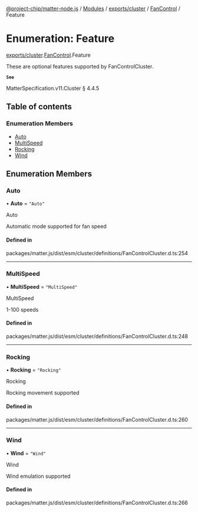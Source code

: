 [@project-chip/matter-node.js](../README.md) / [Modules](../modules.md) / [exports/cluster](../modules/exports_cluster.md) / [FanControl](../modules/exports_cluster.FanControl.md) / Feature

# Enumeration: Feature

[exports/cluster](../modules/exports_cluster.md).[FanControl](../modules/exports_cluster.FanControl.md).Feature

These are optional features supported by FanControlCluster.

**`See`**

MatterSpecification.v11.Cluster § 4.4.5

## Table of contents

### Enumeration Members

- [Auto](exports_cluster.FanControl.Feature.md#auto)
- [MultiSpeed](exports_cluster.FanControl.Feature.md#multispeed)
- [Rocking](exports_cluster.FanControl.Feature.md#rocking)
- [Wind](exports_cluster.FanControl.Feature.md#wind)

## Enumeration Members

### Auto

• **Auto** = ``"Auto"``

Auto

Automatic mode supported for fan speed

#### Defined in

packages/matter.js/dist/esm/cluster/definitions/FanControlCluster.d.ts:254

___

### MultiSpeed

• **MultiSpeed** = ``"MultiSpeed"``

MultiSpeed

1-100 speeds

#### Defined in

packages/matter.js/dist/esm/cluster/definitions/FanControlCluster.d.ts:248

___

### Rocking

• **Rocking** = ``"Rocking"``

Rocking

Rocking movement supported

#### Defined in

packages/matter.js/dist/esm/cluster/definitions/FanControlCluster.d.ts:260

___

### Wind

• **Wind** = ``"Wind"``

Wind

Wind emulation supported

#### Defined in

packages/matter.js/dist/esm/cluster/definitions/FanControlCluster.d.ts:266
